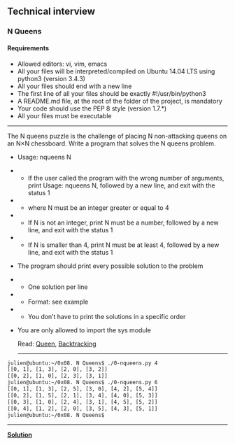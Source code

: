 ## Technical interview
### N Queens

#### Requirements
- Allowed editors: vi, vim, emacs
- All your files will be interpreted/compiled on Ubuntu 14.04 LTS using python3 (version 3.4.3)
- All your files should end with a new line
- The first line of all your files should be exactly #!/usr/bin/python3
- A README.md file, at the root of the folder of the project, is mandatory
- Your code should use the PEP 8 style (version 1.7.*)
- All your files must be executable

---

The N queens puzzle is the challenge of placing N non-attacking queens on an N×N chessboard. Write a program that solves the N queens problem.

- Usage: nqueens N
- - If the user called the program with the wrong number of arguments, print Usage: nqueens N, followed by a new line, and exit with the status 1
- - where N must be an integer greater or equal to 4
- - If N is not an integer, print N must be a number, followed by a new line, and exit with the status 1
- - If N is smaller than 4, print N must be at least 4, followed by a new line, and exit with the status 1
- The program should print every possible solution to the problem
- - One solution per line
- - Format: see example
- - You don’t have to print the solutions in a specific order
- You are only allowed to import the sys module

  Read: [Queen](https://en.wikipedia.org/wiki/Queen_%28chess%29), [Backtracking](https://en.wikipedia.org/wiki/Backtracking)

  ---

```bash
julien@ubuntu:~/0x08. N Queens$ ./0-nqueens.py 4
[[0, 1], [1, 3], [2, 0], [3, 2]]
[[0, 2], [1, 0], [2, 3], [3, 1]]
julien@ubuntu:~/0x08. N Queens$ ./0-nqueens.py 6
[[0, 1], [1, 3], [2, 5], [3, 0], [4, 2], [5, 4]]
[[0, 2], [1, 5], [2, 1], [3, 4], [4, 0], [5, 3]]
[[0, 3], [1, 0], [2, 4], [3, 1], [4, 5], [5, 2]]
[[0, 4], [1, 2], [2, 0], [3, 5], [4, 3], [5, 1]]
julien@ubuntu:~/0x08. N Queens$ 
```

---

[**Solution**](./0-nqueens.py) 
